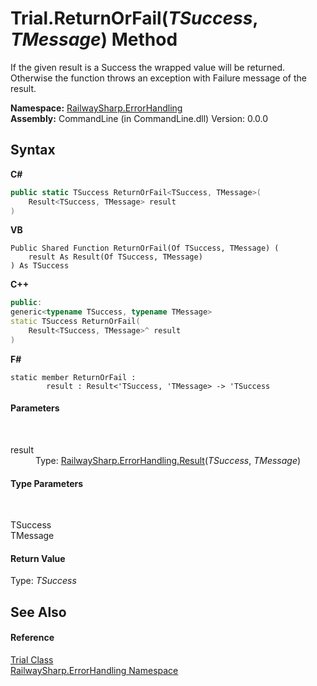 # Trial.ReturnOrFail(*TSuccess*, *TMessage*) Method 
 

If the given result is a Success the wrapped value will be returned. Otherwise the function throws an exception with Failure message of the result.

**Namespace:**&nbsp;<a href="N_RailwaySharp_ErrorHandling">RailwaySharp.ErrorHandling</a><br />**Assembly:**&nbsp;CommandLine (in CommandLine.dll) Version: 0.0.0

## Syntax

**C#**<br />
``` C#
public static TSuccess ReturnOrFail<TSuccess, TMessage>(
	Result<TSuccess, TMessage> result
)

```

**VB**<br />
``` VB
Public Shared Function ReturnOrFail(Of TSuccess, TMessage) ( 
	result As Result(Of TSuccess, TMessage)
) As TSuccess
```

**C++**<br />
``` C++
public:
generic<typename TSuccess, typename TMessage>
static TSuccess ReturnOrFail(
	Result<TSuccess, TMessage>^ result
)
```

**F#**<br />
``` F#
static member ReturnOrFail : 
        result : Result<'TSuccess, 'TMessage> -> 'TSuccess 

```


#### Parameters
&nbsp;<dl><dt>result</dt><dd>Type: <a href="T_RailwaySharp_ErrorHandling_Result_2">RailwaySharp.ErrorHandling.Result</a>(*TSuccess*, *TMessage*)<br /></dd></dl>

#### Type Parameters
&nbsp;<dl><dt>TSuccess</dt><dd /><dt>TMessage</dt><dd /></dl>

#### Return Value
Type: *TSuccess*

## See Also


#### Reference
<a href="T_RailwaySharp_ErrorHandling_Trial">Trial Class</a><br /><a href="N_RailwaySharp_ErrorHandling">RailwaySharp.ErrorHandling Namespace</a><br />